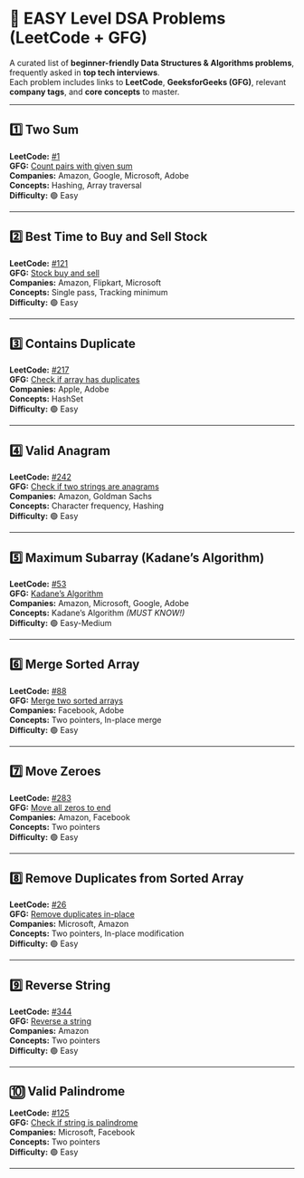 # 🧩 EASY Level DSA Problems (LeetCode + GFG)

A curated list of **beginner-friendly Data Structures & Algorithms problems**, frequently asked in **top tech interviews**.  
Each problem includes links to **LeetCode**, **GeeksforGeeks (GFG)**, relevant **company tags**, and **core concepts** to master.

---

## 1️⃣ Two Sum  
**LeetCode:** [#1](https://leetcode.com/problems/two-sum/)  
**GFG:** [Count pairs with given sum](https://www.geeksforgeeks.org/count-pairs-with-given-sum/)  
**Companies:** Amazon, Google, Microsoft, Adobe  
**Concepts:** Hashing, Array traversal  
**Difficulty:** 🟢 Easy  

---

## 2️⃣ Best Time to Buy and Sell Stock  
**LeetCode:** [#121](https://leetcode.com/problems/best-time-to-buy-and-sell-stock/)  
**GFG:** [Stock buy and sell](https://www.geeksforgeeks.org/stock-buy-sell/)  
**Companies:** Amazon, Flipkart, Microsoft  
**Concepts:** Single pass, Tracking minimum  
**Difficulty:** 🟢 Easy  

---

## 3️⃣ Contains Duplicate  
**LeetCode:** [#217](https://leetcode.com/problems/contains-duplicate/)  
**GFG:** [Check if array has duplicates](https://www.geeksforgeeks.org/check-if-given-array-contains-duplicate-elements/)  
**Companies:** Apple, Adobe  
**Concepts:** HashSet  
**Difficulty:** 🟢 Easy  

---

## 4️⃣ Valid Anagram  
**LeetCode:** [#242](https://leetcode.com/problems/valid-anagram/)  
**GFG:** [Check if two strings are anagrams](https://www.geeksforgeeks.org/check-whether-two-strings-are-anagram-of-each-other/)  
**Companies:** Amazon, Goldman Sachs  
**Concepts:** Character frequency, Hashing  
**Difficulty:** 🟢 Easy  

---

## 5️⃣ Maximum Subarray (Kadane’s Algorithm)  
**LeetCode:** [#53](https://leetcode.com/problems/maximum-subarray/)  
**GFG:** [Kadane’s Algorithm](https://www.geeksforgeeks.org/largest-sum-contiguous-subarray/)  
**Companies:** Amazon, Microsoft, Google, Adobe  
**Concepts:** Kadane’s Algorithm *(MUST KNOW!)*  
**Difficulty:** 🟢 Easy-Medium  

---

## 6️⃣ Merge Sorted Array  
**LeetCode:** [#88](https://leetcode.com/problems/merge-sorted-array/)  
**GFG:** [Merge two sorted arrays](https://www.geeksforgeeks.org/merge-two-sorted-arrays/)  
**Companies:** Facebook, Adobe  
**Concepts:** Two pointers, In-place merge  
**Difficulty:** 🟢 Easy  

---

## 7️⃣ Move Zeroes  
**LeetCode:** [#283](https://leetcode.com/problems/move-zeroes/)  
**GFG:** [Move all zeros to end](https://www.geeksforgeeks.org/move-zeroes-end-array/)  
**Companies:** Amazon, Facebook  
**Concepts:** Two pointers  
**Difficulty:** 🟢 Easy  

---

## 8️⃣ Remove Duplicates from Sorted Array  
**LeetCode:** [#26](https://leetcode.com/problems/remove-duplicates-from-sorted-array/)  
**GFG:** [Remove duplicates in-place](https://www.geeksforgeeks.org/remove-duplicates-sorted-array/)  
**Companies:** Microsoft, Amazon  
**Concepts:** Two pointers, In-place modification  
**Difficulty:** 🟢 Easy  

---

## 9️⃣ Reverse String  
**LeetCode:** [#344](https://leetcode.com/problems/reverse-string/)  
**GFG:** [Reverse a string](https://www.geeksforgeeks.org/reverse-a-string-in-java/)  
**Companies:** Amazon  
**Concepts:** Two pointers  
**Difficulty:** 🟢 Easy  

---

## 🔟 Valid Palindrome  
**LeetCode:** [#125](https://leetcode.com/problems/valid-palindrome/)  
**GFG:** [Check if string is palindrome](https://www.geeksforgeeks.org/check-whether-a-string-is-palindrome-or-not/)  
**Companies:** Microsoft, Facebook  
**Concepts:** Two pointers  
**Difficulty:** 🟢 Easy  

---



